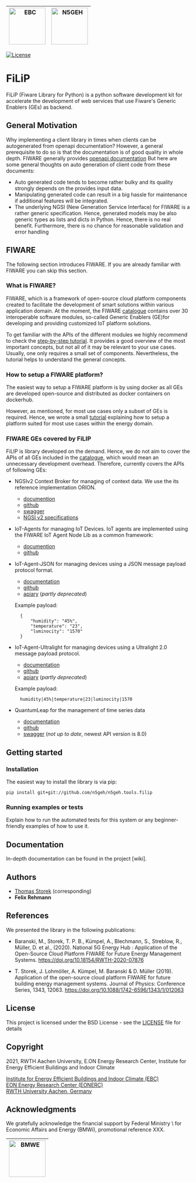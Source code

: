 |<a href="https://www.ebc.eonerc.rwth-aachen.de/"> <img alt="EBC" src="https://www.ebc.eonerc.rwth-aachen.de/global/show_picture.asp?id=aaaaaaaaaakevlz" height="100"> </a>|<a href="https://n5geh.de/"> <img alt="N5GEH" src="https://avatars.githubusercontent.com/u/43948851?s=200&v=4" height="100"> </a>|
|---|---|

[![License](https://img.shields.io/badge/License-BSD%203--Clause-blue.svg)](https://opensource.org/licenses/BSD-3-Clause)

# FiLiP 

FiLiP (Fiware Library for Python) is a python software development kit for 
accelerate the development of web services that use Fiware's Generic 
Enablers (GEs) as backend.

## General Motivation

Why implementing a client library in times when clients can be autogenerated 
from openapi documentation? 
However, a general prerequisite to do so is that the documentation is of 
good quality in whole depth. 
FIWARE generally provides [openapi documentation](https://github.com/FIWARE/specifications/tree/master/OpenAPI/ngsiv2)
But here are some general thoughts on auto generation of client code from 
these documents:

- Auto generated code tends to become rather bulky and its quality strongly
  depends on the provides input data.
- Manipulating generated code can result in a big hassle for maintenance if 
  additional features will be integrated.
- The underlying NGSI (New Generation Service Interface) for FIWARE is a
  rather generic specification.
  Hence, generated models may be also generic types as lists
  and dicts in Python. Hence, there is no real benefit.
  Furthermore, there is no chance for reasonable validation and error handling  

## FIWARE

The following section introduces FIWARE. If you are already familiar with 
FIWARE you can skip this section.

### What is FIWARE?

FIWARE, which is a framework of open-source cloud platform components created 
to facilitate the development of smart solutions within various application 
domain. 
At the moment, the FIWARE 
[catalogue](https://www.fiware.org/developers/catalogue/) contains over 30 
interoperable software modules, so-called Generic Enablers 
(GE)for developing and providing customized IoT platform solutions.

To get familiar with the APIs of the different modules we highly recommend 
to check the 
[step-by-step tutorial](https://fiware-tutorials.readthedocs.io/en/latest/). 
It provides a good overview of the most important concepts, but not all of 
it may be relevant to your use cases.
Usually, one only requires a small set of components. 
Nevertheless, the tutorial helps to understand the general concepts.

### How to setup a FIWARE platform?

The easiest way to setup a FIWARE platform is by using docker as all GEs are 
developed open-source and distributed as docker containers on dockerhub.

However, as mentioned, for most use cases only a subset of GEs is required.
Hence, we wrote a small [tutorial](https://github.com/N5GEH/n5geh.platform) 
explaining how to setup a platform suited for most use cases within the energy 
domain. 

### FIWARE GEs covered by FiLIP

FiLIP is library developed on the demand.
Hence, we do not aim to cover the APIs of all GEs included in the 
[catalogue](https://www.fiware.org/developers/catalogue/), which would mean an 
unnecessary development overhead. 
Therefore, currently covers the APIs of following GEs:

- NGSIv2 Context Broker for managing of context data. We use the its 
  reference implementation ORION.
    - [documention](https://fiware-orion.readthedocs.io/en/master/)
    - [github](https://github.com/telefonicaid/fiware-orion)
    - [swagger](https://swagger.lab.fiware.org/)
    - [NGSI v2 specifications](https://github.com/FIWARE/specifications/tree/master/OpenAPI/ngsiv2)
    
    
- IoT-Agents for managing IoT Devices. IoT agents are implemented using 
  the FIWARE IoT Agent Node Lib as a common framework:
    - [documention](https://iotagent-node-lib.readthedocs.io/en/latest/)
    - [github](https://github.com/telefonicaid/iotagent-node-lib)
    
- IoT-Agent-JSON for managing devices using a JSON message payload protocol 
  format.
  
    - [documentation](https://fiware-iotagent-json.readthedocs.io/en/latest/)
    - [github](https://github.com/telefonicaid/iotagent-json)
    - [apiary](https://telefonicaiotiotagents.docs.apiary.io/) 
    (*partly deprecated*)

  Example payload:
  
        {
            "humidity": "45%",
            "temperature": "23",
            "luminocity": "1570"
        }  

- IoT-Agent-Ultralight for managing devices using a Ultralight 2.0 message 
  payload protocol.
  
    - [documentation](https://fiware-iotagent-ul.readthedocs.io/en/latest/)
    - [github](https://github.com/telefonicaid/iotagent-ul)
    - [apiary](https://telefonicaiotiotagents.docs.apiary.io/) 
      (*partly deprecated*)
    
    Example payload:
  
        humidity|45%|temperature|23|luminocity|1570
        
- QuantumLeap for the management of time series data
  
    - [documentation](https://quantumleap.readthedocs.io/en/latest/)
    - [github](https://github.com/FIWARE-GEs/quantum-leap)
    - [swagger](https://app.swaggerhub.com/apis/smartsdk/ngsi-tsdb/0.7) (*not 
      up to date*, newest API version is 8.0)

## Getting started

### Installation

The easiest way to install the library is via pip:

```
pip install git+git://github.com/n5geh/n5geh.tools.filip

```

### Running examples or tests

Explain how to run the automated tests for this system or any beginner-friendly examples of how to use it.

## Documentation

In-depth documentation can be found in the project [wiki].

## Authors

* [Thomas Storek](https://www.ebc.eonerc.rwth-aachen.de/cms/E-ON-ERC-EBC/Das-Institut/Mitarbeiter/N5GEH-National-5G-Energy-Hub/~lhda/Thomas-Storek/?allou=1) (corresponding)
* **Felix Rehmann**

## References

We presented the library in the following publications:

- Baranski, M., Storek, T. P. B., Kümpel, A., Blechmann, S., Streblow, R., 
Müller, D. et al.,
(2020). National 5G Energy Hub : Application of the Open-Source Cloud Platform 
FIWARE for Future Energy Management Systems. 
https://doi.org/10.18154/RWTH-2020-07876

- T. Storek, J. Lohmöller, A. Kümpel, M. Baranski & D. Müller (2019). 
Application of the open-source cloud platform FIWARE for future building 
energy management systems. 
Journal of Physics: 
Conference Series, 1343, 12063. https://doi.org/10.1088/1742-6596/1343/1/012063

## License

This project is licensed under the BSD License - see the [LICENSE](LICENSE) file for details

## Copyright

2021, RWTH Aachen University, E.ON Energy Research Center, Institute for Energy 
Efficient Buildings and Indoor Climate

[Institute for Energy Efficient Buildings and Indoor Climate (EBC)](http://www.ebc.eonerc.rwth-aachen.de)  
[EON Energy Research Center (EONERC)](http://www.eonerc.rwth-aachen.de)  
[RWTH University Aachen, Germany](http://www.rwth-aachen.de)

## Acknowledgments

We gratefully acknowledge the financial support by Federal Ministry \\ for Economic Affairs and Energy (BMWi), promotional reference XXX.

|<a href="https://www.bmwi.de/Navigation/EN/Home/home.html"> <img alt="BMWE" src="https://www.bmwi.de/SiteGlobals/BMWI/StyleBundles/Bilder/bmwi_logo_en.svgz?__blob=normal&v=10" height="100"> </a>|
|---|